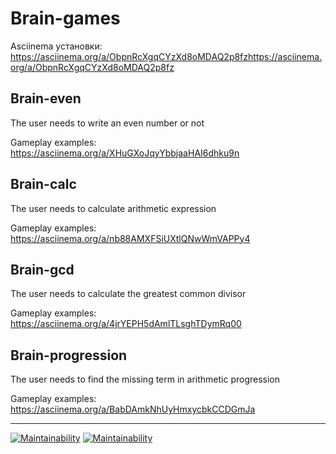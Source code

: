 # Brain-games
Asciinema установки: https://asciinema.org/a/ObpnRcXgqCYzXd8oMDAQ2p8fzhttps://asciinema.org/a/ObpnRcXgqCYzXd8oMDAQ2p8fz

## Brain-even
The user needs to write an even number or not

Gameplay examples: https://asciinema.org/a/XHuGXoJqyYbbjaaHAI6dhku9n

## Brain-calc
The user needs to calculate arithmetic expression

Gameplay examples: https://asciinema.org/a/nb88AMXFSiUXtlQNwWmVAPPy4

## Brain-gcd
The user needs to calculate the greatest common divisor

Gameplay examples: https://asciinema.org/a/4jrYEPH5dAmlTLsghTDymRq00

## Brain-progression
The user needs to find the missing term in arithmetic progression

Gameplay examples: https://asciinema.org/a/BabDAmkNhUyHmxycbkCCDGmJa

---
[![Maintainability](https://api.codeclimate.com/v1/badges/a99a88d28ad37a79dbf6/maintainability)](https://codeclimate.com/github/codeclimate/codeclimate/maintainability)
[![Maintainability](https://github.com/gafetinov/frontend-project-lvl1/workflows/Node%20CI/badge.svg)](https://github.com/gafetinov/frontend-project-lvl1/actions)
